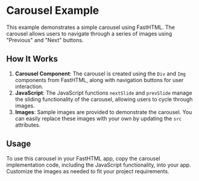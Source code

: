 # Carousel Example  
  
This example demonstrates a simple carousel using FastHTML. The carousel allows users to navigate through a series of images using "Previous" and "Next" buttons.  
  
## How It Works  
  
1. **Carousel Component**: The carousel is created using the `Div` and `Img` components from FastHTML, along with navigation buttons for user interaction.  
2. **JavaScript**: The JavaScript functions `nextSlide` and `prevSlide` manage the sliding functionality of the carousel, allowing users to cycle through images.  
3. **Images**: Sample images are provided to demonstrate the carousel. You can easily replace these images with your own by updating the `src` attributes.  
  
## Usage  
  
To use this carousel in your FastHTML app, copy the carousel implementation code, including the JavaScript functionality, into your app. Customize the images as needed to fit your project requirements.  
